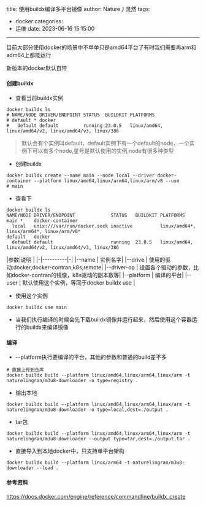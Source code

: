 title: 使用buildx编译多平台镜像
author: Nature丿灵然
tags:
  - docker
categories:
  - 运维
date: 2023-06-16 15:15:00
---
目前大部分使用docker的场景中不单单只是amd64平台了有时我们需要再arm和adm64上都能运行

<!--more-->

新版本的docker默认自带

#### 创建buildx

- 查看当前buildx实例

```shell
docker buildx ls
# NAME/NODE DRIVER/ENDPOINT STATUS  BUILDKIT PLATFORMS
# default * docker
#   default default         running 23.0.5   linux/amd64, linux/amd64/v2, linux/amd64/v3, linux/386
```

> 默认会有个实例叫default，default实例下有一个default的node，一个实例下可以有多个node,星号是默认使用的实例,node有很多种类型

- 创建buildx

```shell
docker buildx create --name main --node local --driver docker-container --platform linux/amd64,linux/arm64,linux/arm/v8 --use
# main
```

- 查看下

```shell
docker buildx ls
NAME/NODE DRIVER/ENDPOINT             STATUS   BUILDKIT PLATFORMS
main *    docker-container
  local   unix:///var/run/docker.sock inactive          linux/amd64*, linux/arm64*, linux/arm/v8*
default   docker
  default default                     running  23.0.5   linux/amd64, linux/amd64/v2, linux/amd64/v3, linux/386
```

|参数|说明      |
|-|----------|-|
|--name      | 实例名字|
|--drive     | 使用的驱动:docker,docker-contran,k8s,remote|
|--driver-op | 设置各个驱动的参数，比如docker-contran的镜像，k8s驱动的副本数等|
|--platform  | 编译的平台|
|--user      | 默认使用这个实例，等同于docker buildx use |

- 使用这个实例

```shell
docker buildx use main
```

- 当我们执行编译的时候会先下载buildx镜像并运行起来，然后使用这个容器运行的buildx来编译镜像

#### 编译

- --platform执行要编译的平台，其他的参数和普通的build差不多

```shell
# 直接上传到仓库
docker buildx build --platform linux/amd64,linux/arm64,linux/arm -t naturelingran/m3u8-downloader -o type=registry .
```

- 输出本地

```shell
docker buildx build --platform linux/amd64,linux/arm64,linux/arm -t naturelingran/m3u8-downloader -o type=local,dest=./output .
```

- tar包

```shell
docker buildx build --platform linux/amd64,linux/arm64,linux/arm -t naturelingran/m3u8-downloader --output type=tar,dest=./output.tar .
```

- 直接导入到本地docker中，只支持单平台架构

```shell
docker buildx build --platform linux/arm64 -t naturelingran/m3u8-downloader --load . 
```

#### 参考资料

<https://docs.docker.com/engine/reference/commandline/buildx_create>
